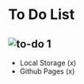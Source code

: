 # To Do List
![to-do 1](https://user-images.githubusercontent.com/88461914/205131590-d2919fb1-5cd7-4044-9221-ba2f2bda064f.png)
---
- Local Storage (x)
- Github Pages (x)
